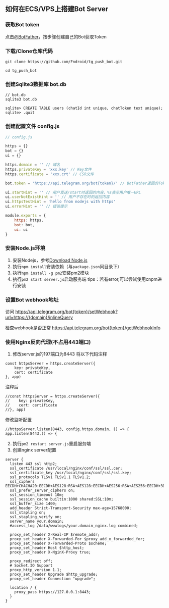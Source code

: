 ## 如何在ECS/VPS上搭建Bot Server

### 获取Bot token

点击[@BotFather](https://telegram.me/BotFather)，按步骤创建自己的Bot获取Token

### 下载/Clone仓库代码

```
git clone https://github.com/Fndroid/tg_push_bot.git

cd tg_push_bot
```

### 创建Sqlite3数据库 bot.db

```
// bot.db
sqlite3 bot.db

sqlite> CREATE TABLE users (chatId int unique, chatToken text unique);
sqlite> .quit
```

### 创建配置文件 config.js

```js
// config.js

https = {}
bot = {}
ui = {}

https.domain = '' // 域名
https.privateKey = 'xxx.key' // Key文件
https.certificate = 'xxx.crt' // CSR文件

bot.token = 'https://api.telegram.org/bot{token}/' // BotFather返回的Token，以/结尾

ui.startHint = '' // 用户发送/start时返回的内容，%s表示用户唯一URL
ui.userNotExistHint = '' // 用户不存在时的返回内容
ui.httpsTestHint = 'hello from nodejs with https'
ui.errorHint = '' // 错误提示

module.exports = {
    https: https,
    bot: bot,
    ui: ui
}
```

### 安装Node.js环境

1. 安装Nodejs，参考[Download Node.js](https://nodejs.org/en/download/current/)
2. 执行``npm install``安装依赖（与``package.json``同目录下）
3. 执行``npm install -g pm2``安装pm2模块
4. 执行``pm2 start server.js``启动服务端
tips：若有error,可以尝试使用cnpm进行安装

### 设置Bot webhook地址

访问 https://api.telegram.org/bot{token}/setWebhook?url=https://{domain}/inlineQuery

检查webhook是否正常 https://api.telegram.org/bot{token}/getWebhookInfo

### 使用Nginx反向代理(不占用443端口)


1. 修改server.js的197端口为8443
将以下代码注释
```
const httpsServer = https.createServer({
    key: privateKey,
    cert: certificate
}, app)
```
注释后
```
//const httpsServer = https.createServer({
//    key: privateKey,
//    cert: certificate
//}, app)
```
修改监听配置
```
//httpsServer.listen(8443, config.https.domain, () => {
app.listen(8443,() => {
```

2. 执行``pm2 restart server.js``重启服务端
3. 创建nginx server配置
```
server {
  listen 443 ssl http2;
  ssl_certificate /usr/local/nginx/conf/ssl/ssl.cer;
  ssl_certificate_key /usr/local/nginx/conf/ssl/ssl.key;
  ssl_protocols TLSv1 TLSv1.1 TLSv1.2;
  ssl_ciphers EECDH+CHACHA20:EECDH+AES128:RSA+AES128:EECDH+AES256:RSA+AES256:EECDH+3DES:RSA+3DES:!MD5;
  ssl_prefer_server_ciphers on;
  ssl_session_timeout 10m;
  ssl_session_cache builtin:1000 shared:SSL:10m;
  ssl_buffer_size 1400;
  add_header Strict-Transport-Security max-age=15768000;
  ssl_stapling on;
  ssl_stapling_verify on;
  server_name your.domain;
  #access_log /data/wwwlogs/your.domain_nginx.log combined;
  
  proxy_set_header X-Real-IP $remote_addr;
  proxy_set_header X-Forwarded-For $proxy_add_x_forwarded_for;
  proxy_set_header X-Forwarded-Proto $scheme;
  proxy_set_header Host $http_host;
  proxy_set_header X-NginX-Proxy true;

  proxy_redirect off;
  # Socket.IO Support
  proxy_http_version 1.1;
  proxy_set_header Upgrade $http_upgrade;
  proxy_set_header Connection "upgrade";

  location / {
    proxy_pass https://127.0.0.1:8443;
  }
}
```
